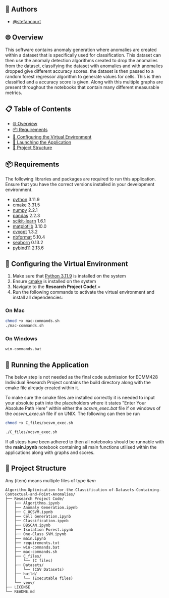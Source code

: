 ## 👥 Authors

- [@stefancourt](https://github.com/stefancourt)

## 🌐 Overview
This software contains anomaly generation where anomalies are created within a dataset that is specifically used for classification. This dataset can then use the anomaly detection algorithms created to drop the anomalies from the dataset, classifying the dataset with anomalies and with anomalies dropped give different accuracy scores. the dataset is then passed to a random forest regressor algorithm to generate values for cells. This is then classified and a accuracy score is given. Along with this multiple graphs are present throughout the notebooks that contain many different measurable metrics.

## 📋 Table of Contents

- [🌐 Overview](#overview)
- [📦 Requirements](#requirements)
- [🌱 Configuring the Virtual Environment](#running-the-virtual-environment)
- [🚀 Launching the Application](#running-the-program)
- [🌲 Project Structure](#project-structure) 

## 📦 Requirements
The following libraries and packages are required to run this application. Ensure that you have the correct versions installed in your development environment.
- [python](https://www.python.org) 3.11.9
- [cmake](https://cmake.org/download/) 3.31.5
- [numpy](https://numpy.org) 2.2.1
- [pandas](https://pandas.pydata.org/docs/) 2.2.3
- [scikit-learn](https://scikit-learn.org/stable/) 1.6.1
- [matplotlib](https://matplotlib.org) 3.10.0
- [cvxopt](https://cvxopt.org) 1.3.2
- [nbformat](https://nbformat.readthedocs.io/en/latest/) 5.10.4
- [seaborn](https://seaborn.pydata.org) 0.13.2
- [pybind11](https://pybind11.readthedocs.io/en/stable/installing.html) 2.13.6


## 🌱 Configuring the Virtual Environment
1. Make sure that [Python 3.11.9](https://www.python.org/downloads/macos/) is installed on the system
2. Ensure [cmake](https://cmake.org/download/) is installed on the system
3. Navigate to the **Research Project Code/**.=
4. Run the following commands to activate the virtual environment and install all dependencies:

### On Mac
```bash
chmod +x mac-commands.sh
./mac-commands.sh
```

### On Windows
```bash
win-commands.bat
```
## 🚀 Running the Application
The below step is not needed as the final code submission for ECMM428 Individual Research Project contains the build directory along with the cmake file already created within it.

To make sure the cmake files are installed correctly it is needed to input your absolute path into the placeholders where it states "Enter Your Absolute Path Here" within either the *ocsvm_exec.bat* file if on windows of the *ocsvm_exec.sh* file if on UNIX. The following can then be run 
```bash
chmod +x C_files/ocsvm_exec.sh

./C_files/ocsvm_exec.sh
```
If all steps have been adhered to then all notebooks should be runnable with the **main.ipynb** notebook containing all main functions utilised within the applications along with graphs and scores.

## 🌲 Project Structure
Any (item) means multiple files of type *item*

```plaintext
Algorithm-Optimisation-for-the-Classification-of-Datasets-Containing-Contextual-and-Point-Anomalies/
├── Research Project Code/
│   ├── Algorithms.ipynb
│   ├── Anomaly Generation.ipynb
│   ├── C_OCSVM.ipynb
│   ├── Cell Generation.ipynb
│   ├── Classification.ipynb
│   ├── DBSCAN.ipynb
│   ├── Isolation Forest.ipynb
│   ├── One-Class SVM.ipynb
│   ├── main.ipynb
│   ├── requirements.txt
│   ├── win-commands.bat
│   ├── mac-commands.sh
│   ├── C_files/
│   │   └── (C files)
│   ├── Datasets/
│   │   └── (CSV Datasets)
│   ├── build/
│   │   └── (Executable files)
│   └── venv/
├── LICENSE
└── README.md
```
